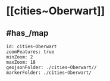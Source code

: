 # [[cities~Oberwart]] 


## #has_/map  



```leaflet
id: cities~Oberwart
zoomFeatures: true 
minZoom: 2 
maxZoom: 18
geojsonFolder: ./cities~Oberwart//
markerFolder: ./cities~Oberwart/
```

